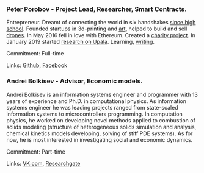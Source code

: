 ### Peter Porobov - Project Lead, Researcher, Smart Contracts.
Entrepreneur. Dreamt of connecting the world in six handshakes [since high school](https://medium.com/swlh/identity-proof-with-six-handshakes-starting-with-why-b90a6ddb67c1). Founded startups in 3d-printing and [art](https://github.com/porobov/Concrete-Clock-1355), helped to build and sell [drones](http://unmanned.ru/). In May 2016 fell in love with Ethereum. Created a [charity project](https://themillionetherhomepage.com/). In January 2019 started [research on Upala](https://upala-docs.readthedocs.io/en/latest/). Learning, [writing](https://medium.com/@PeterPorobov).

Commitment: Full-time

Links: [Github](https://github.com/porobov/), [Facebook](https://www.facebook.com/porobov.p)

### Andrei Bolkisev - Advisor, Economic models.

Andrei Bolkisev is an information systems engineer and programmer with 13 years of experience and Ph.D. in computational physics. As information systems engineer he was leading projects ranged from state-scaled information systems to microcontrollers programming. In computation physics, he worked on developing novel methods applied to combustion of solids modeling (structure of heterogeneous solids simulation and analysis, chemical kinetics models developing, solving of stiff PDE systems). As for now, he is most interested in investigating social and economic dynamics.

Commitment: Part-time

Links: [VK.com](https://vk.com/blksv),  [Researchgate](https://www.researchgate.net/profile/Andrei_Bolkisev)

